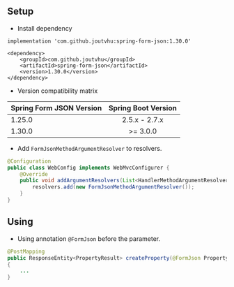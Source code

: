 ## Setup

- Install dependency

```
implementation 'com.github.joutvhu:spring-form-json:1.30.0'
```

```
<dependency>
    <groupId>com.github.joutvhu</groupId>
    <artifactId>spring-form-json</artifactId>
    <version>1.30.0</version>
</dependency>
```

- Version compatibility matrix

| Spring Form JSON Version | Spring Boot Version |
|:-------------------------|:-------------------:|
| 1.25.0                   | 2.5.x - 2.7.x       |
| 1.30.0                   | >= 3.0.0             |

- Add `FormJsonMethodArgumentResolver` to resolvers.

```java
@Configuration
public class WebConfig implements WebMvcConfigurer {
    @Override
    public void addArgumentResolvers(List<HandlerMethodArgumentResolver> resolvers) {
        resolvers.add(new FormJsonMethodArgumentResolver());
    }
}
```

## Using

- Using annotation `@FormJson` before the parameter.

```java
@PostMapping
public ResponseEntity<PropertyResult> createProperty(@FormJson PropertyRequest data)
{
    ...
}
```
